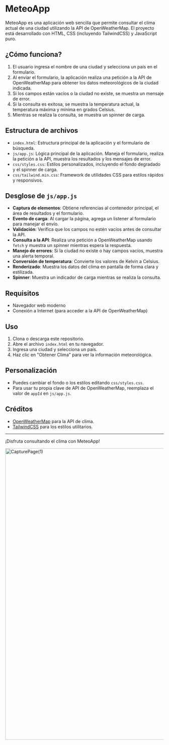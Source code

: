 # MeteoApp

MeteoApp es una aplicación web sencilla que permite consultar el clima actual de una ciudad utilizando la API de OpenWeatherMap. El proyecto está desarrollado con HTML, CSS (incluyendo TailwindCSS) y JavaScript puro.

## ¿Cómo funciona?

1. El usuario ingresa el nombre de una ciudad y selecciona un país en el formulario.
2. Al enviar el formulario, la aplicación realiza una petición a la API de OpenWeatherMap para obtener los datos meteorológicos de la ciudad indicada.
3. Si los campos están vacíos o la ciudad no existe, se muestra un mensaje de error.
4. Si la consulta es exitosa, se muestra la temperatura actual, la temperatura máxima y mínima en grados Celsius.
5. Mientras se realiza la consulta, se muestra un spinner de carga.

## Estructura de archivos

- `index.html`: Estructura principal de la aplicación y el formulario de búsqueda.
- `js/app.js`: Lógica principal de la aplicación. Maneja el formulario, realiza la petición a la API, muestra los resultados y los mensajes de error.
- `css/styles.css`: Estilos personalizados, incluyendo el fondo degradado y el spinner de carga.
- `css/tailwind.min.css`: Framework de utilidades CSS para estilos rápidos y responsivos.

## Desglose de `js/app.js`

- **Captura de elementos**: Obtiene referencias al contenedor principal, el área de resultados y el formulario.
- **Evento de carga**: Al cargar la página, agrega un listener al formulario para manejar el envío.
- **Validación**: Verifica que los campos no estén vacíos antes de consultar la API.
- **Consulta a la API**: Realiza una petición a OpenWeatherMap usando `fetch` y muestra un spinner mientras espera la respuesta.
- **Manejo de errores**: Si la ciudad no existe o hay campos vacíos, muestra una alerta temporal.
- **Conversión de temperatura**: Convierte los valores de Kelvin a Celsius.
- **Renderizado**: Muestra los datos del clima en pantalla de forma clara y estilizada.
- **Spinner**: Muestra un indicador de carga mientras se realiza la consulta.

## Requisitos

- Navegador web moderno
- Conexión a Internet (para acceder a la API de OpenWeatherMap)

## Uso

1. Clona o descarga este repositorio.
2. Abre el archivo `index.html` en tu navegador.
3. Ingresa una ciudad y selecciona un país.
4. Haz clic en "Obtener Clima" para ver la información meteorológica.

## Personalización

- Puedes cambiar el fondo o los estilos editando `css/styles.css`.
- Para usar tu propia clave de API de OpenWeatherMap, reemplaza el valor de `appId` en `js/app.js`.

## Créditos

- [OpenWeatherMap](https://openweathermap.org/) para la API de clima.
- [TailwindCSS](https://tailwindcss.com/) para los estilos utilitarios.

---

¡Disfruta consultando el clima con MeteoApp! 

<img width="1920" height="927" alt="CapturePage(1)" src="https://github.com/user-attachments/assets/c558a4c3-3ea3-432a-9f01-75f45233faf2" />

